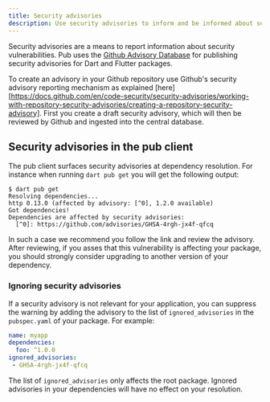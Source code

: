 ```yaml
---
title: Security advisories
description: Use security advisories to inform and be informed about security vulnerabilities.
---
```


Security advisories are a means to report information about security
vulnerabilities. Pub uses the [Github Advisory Database][]
for publishing security advisories for Dart and Flutter packages. 

To create an advisory in your Github repository use Github's security advisory
reporting mechanism as explained
[here][https://docs.github.com/en/code-security/security-advisories/working-with-repository-security-advisories/creating-a-repository-security-advisory].
First you create a draft security advisory, which will then be reviewed by
Github and ingested into the central database.


## Security advisories in the pub client
The pub client surfaces security advisories at dependency resolution. For
instance when running `dart pub get` you will get the following output:

```terminal
$ dart pub get
Resolving dependencies...
http 0.13.0 (affected by advisory: [^0], 1.2.0 available)
Got dependencies!
Dependencies are affected by security advisories:
  [^0]: https://github.com/advisories/GHSA-4rgh-jx4f-qfcq
```

In such a case we recommend you follow the link and review the advisory. After
reviewing, if you asses that this vulnerability is affecting your package, you
should strongly consider upgrading to another version of your dependency.


### Ignoring security advisories
If a security advisory is not relevant for your application, you can suppress the
warning by adding the advisory to the list of `ignored_advisories` in the
`pubspec.yaml` of your package. For example:

```yaml
name: myapp
dependencies:
  foo: ^1.0.0
ignored_advisories:
 - GHSA-4rgh-jx4f-qfcq
```

The list of `ignored_advisories` only affects the root package. Ignored
advisories in your dependencies will have no effect on your resolution.

[Github Advisory Database]: [https://github.com/advisories]
[here]: https://docs.github.com/en/code-security/security-advisories/working-with-repository-security-advisories/creating-a-repository-security-advisory

